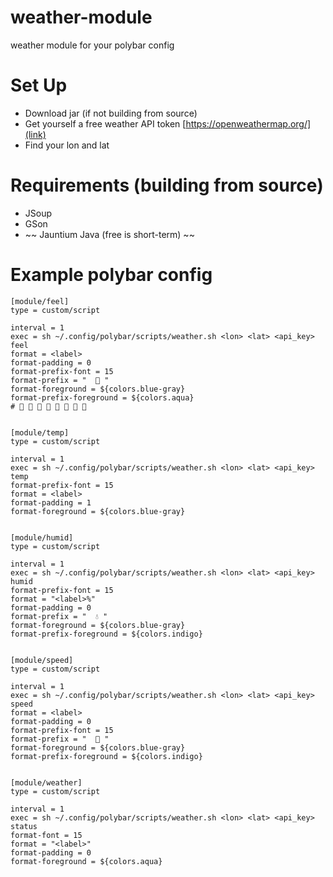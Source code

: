 # weather-module
weather module for your polybar config

# Set Up
* Download jar (if not building from source)
* Get yourself a free weather API token [https://openweathermap.org/](link)
* Find your lon and lat

# Requirements (building from source)
* JSoup
* GSon
* ~~ Jauntium Java (free is short-term) ~~

# Example polybar config

```
[module/feel]
type = custom/script

interval = 1
exec = sh ~/.config/polybar/scripts/weather.sh <lon> <lat> <api_key> feel
format = <label>
format-padding = 0
format-prefix-font = 15
format-prefix = "   "
format-foreground = ${colors.blue-gray}
format-prefix-foreground = ${colors.aqua}
#        


[module/temp]
type = custom/script

interval = 1
exec = sh ~/.config/polybar/scripts/weather.sh <lon> <lat> <api_key> temp
format-prefix-font = 15
format = <label>
format-padding = 1
format-foreground = ${colors.blue-gray}


[module/humid]
type = custom/script

interval = 1
exec = sh ~/.config/polybar/scripts/weather.sh <lon> <lat> <api_key> humid
format-prefix-font = 15
format = "<label>%"
format-padding = 0
format-prefix = "  💧 "
format-foreground = ${colors.blue-gray}
format-prefix-foreground = ${colors.indigo}


[module/speed]
type = custom/script

interval = 1
exec = sh ~/.config/polybar/scripts/weather.sh <lon> <lat> <api_key> speed
format = <label>
format-padding = 0
format-prefix-font = 15
format-prefix = "   "
format-foreground = ${colors.blue-gray}
format-prefix-foreground = ${colors.indigo}


[module/weather]
type = custom/script

interval = 1
exec = sh ~/.config/polybar/scripts/weather.sh <lon> <lat> <api_key> status
format-font = 15
format = "<label>"
format-padding = 0
format-foreground = ${colors.aqua}
```
